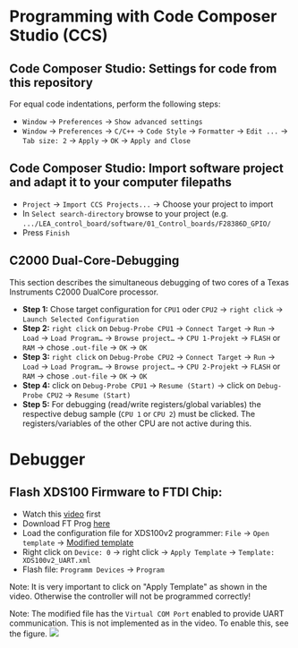 
# Programming with Code Composer Studio (CCS)
## Code Composer Studio: Settings for code from this repository
For equal code indentations, perform the following steps:
 * `Window` -> `Preferences` -> `Show advanced settings`
 * `Window` -> `Preferences` -> `C/C++` -> `Code Style` -> `Formatter` -> `Edit ...` -> `Tab size: 2` -> `Apply` -> `OK` -> `Apply and Close`

## Code Composer Studio: Import software project and adapt it to your computer filepaths
 * `Project` -> `Import CCS Projects...` -> Choose your project to import
 * In `Select search-directory` browse to your project (e.g. `.../LEA_control_board/software/01_Control_boards/F28386D_GPIO/`
 * Press `Finish`
 
## C2000 Dual-Core-Debugging
This section describes the simultaneous debugging of two cores of a Texas Instruments C2000 DualCore processor.

 * __Step 1:__ Chose target configuration for `CPU1` oder `CPU2` -> `right click` -> `Launch Selected Configuration`
 * __Step 2:__ `right click` on `Debug-Probe CPU1` -> `Connect Target` -> `Run` -> `Load` -> `Load Program…` -> `Browse project…` -> `CPU 1-Projekt` -> `FLASH` or `RAM` -> chose `.out-file` -> `OK` -> `OK`
 * __Step 3:__ `right click` on `Debug-Probe CPU2` -> `Connect Target` -> `Run` -> `Load` -> `Load Program…` -> `Browse project…` -> `CPU 2-Projekt` -> `FLASH` or `RAM` -> chose `.out-file` -> `OK` -> `OK`
 * __Step 4:__ click on `Debug-Probe CPU1` -> `Resume (Start)` -> click on `Debug-Probe CPU2` -> `Resume (Start)`
 * __Step 5:__ For debugging (read/write registers/global variables) the respective debug sample (`CPU 1` or `CPU 2`) must be clicked. The registers/variables of the other CPU are not active during this.

# Debugger
## Flash XDS100 Firmware to FTDI Chip:
 * Watch this [video](https://www.youtube.com/watch?v=vZaF5ckf3OQ) first
 * Download FT Prog [here](https://ftdichip.com/utilities/)
 * Load the configuration file for XDS100v2 programmer: `File` -> `Open template` -> [Modified template](/software/01_Control_boards/XDS100v2_UART.xml)
 * Right click on `Device: 0` -> right click -> `Apply Template` -> `Template: XDS100v2_UART.xml`
 * Flash file: `Programm Devices` -> `Program`
 
Note: 
It is very important to click on "Apply Template" as shown in the video. Otherwise the controller will not be programmed correctly!

Note: 
The modified file has the `Virtual COM Port` enabled to provide UART communication. This is not implemented as in the video. To enable this, see the figure. 
![](/software/01_Control_boards/virtual_com_port.png)
